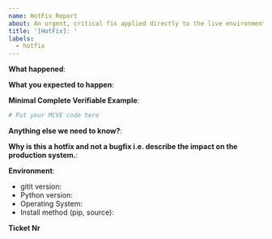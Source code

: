 ```yaml
---
name: HotFix Report
about: An urgent, critical fix applied directly to the live environment, often bypassing regular development cycles.
title: '[HotFix]: '
labels:
  - hotfix
---
```


**What happened**:

**What you expected to happen**:

**Minimal Complete Verifiable Example**:

<!-- See http://matthewrocklin.com/blog/work/2018/02/28/minimal-bug-reports or https://stackoverflow.com/help/mcve for an example -->

```python
# Put your MCVE code here
```

**Anything else we need to know?**:

**Why is this a hotfix and not a bugfix i.e. describe the impact on the production system.**:

**Environment**:

- gitit version:
- Python version:
- Operating System:
- Install method (pip, source):

**Ticket Nr**

<!--Will be provided by owner -->
